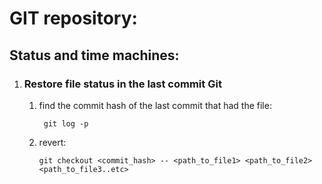 # GIT repository:

## Status and time machines:

1. ### Restore file status in the last commit Git
   
   1.  find the commit hash of the last commit that had the file:

            git log -p
   
   2.  revert:

           git checkout <commit_hash> -- <path_to_file1> <path_to_file2> <path_to_file3..etc>
